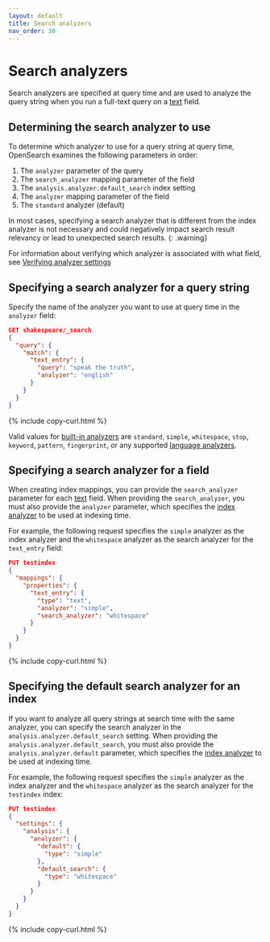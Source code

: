 ```yaml
---
layout: default
title: Search analyzers
nav_order: 30
---
```


# Search analyzers

Search analyzers are specified at query time and are used to analyze the query string when you run a full-text query on a [text]({{site.url}}{{site.baseurl}}/field-types/supported-field-types/text/) field.

## Determining the search analyzer to use

To determine which analyzer to use for a query string at query time, OpenSearch examines the following parameters in order:

1. The `analyzer` parameter of the query
1. The `search_analyzer` mapping parameter of the field
1. The `analysis.analyzer.default_search` index setting
1. The `analyzer` mapping parameter of the field
1. The `standard` analyzer (default)

In most cases, specifying a search analyzer that is different from the index analyzer is not necessary and could negatively impact search result relevancy or lead to unexpected search results.
{: .warning}

For information about verifying which analyzer is associated with what field, see [Verifying analyzer settings]({{site.url}}{{site.baseurl}}/analyzers/index/#verifying-analyzer-settings)

## Specifying a search analyzer for a query string

Specify the name of the analyzer you want to use at query time in the `analyzer` field:

```json
GET shakespeare/_search
{
  "query": {
    "match": {
      "text_entry": {
        "query": "speak the truth",
        "analyzer": "english"
      }
    }
  }
}
```
{% include copy-curl.html %}

Valid values for [built-in analyzers]({{site.url}}/{{site.baseurl}}/analyzers/index/#built-in-analyzers/) are `standard`, `simple`, `whitespace`, `stop`, `keyword`, `pattern`, `fingerprint`, or any supported [language analyzers]({{site.url}}/{{site.baseurl}}/analyzers/index/language-analyzers/).

## Specifying a search analyzer for a field

When creating index mappings, you can provide the `search_analyzer` parameter for each [text]({{site.url}}{{site.baseurl}}/field-types/supported-field-types/text/) field. When providing the `search_analyzer`, you must also provide the `analyzer` parameter, which specifies the [index analyzer]({{site.url}}/{{site.baseurl}}/analyzers/index-analyzers/) to be used at indexing time.

For example, the following request specifies the `simple` analyzer as the index analyzer and the `whitespace` analyzer as the search analyzer for the `text_entry` field:

```json
PUT testindex
{
  "mappings": {
    "properties": {
      "text_entry": {
        "type": "text",
        "analyzer": "simple",
        "search_analyzer": "whitespace"
      }
    }
  }
}
```
{% include copy-curl.html %}

## Specifying the default search analyzer for an index

If you want to analyze all query strings at search time with the same analyzer, you can specify the search analyzer in the `analysis.analyzer.default_search` setting. When providing the `analysis.analyzer.default_search`, you must also provide the `analysis.analyzer.default` parameter, which specifies the [index analyzer]({{site.url}}/{{site.baseurl}}/analyzers/index-analyzers/) to be used at indexing time.

For example, the following request specifies the `simple` analyzer as the index analyzer and the `whitespace` analyzer as the search analyzer for the `testindex` index:

```json
PUT testindex
{
  "settings": {
    "analysis": {
      "analyzer": {
        "default": {
          "type": "simple"
        },
        "default_search": {
          "type": "whitespace"
        }
      }
    }
  }
}

```
{% include copy-curl.html %}

